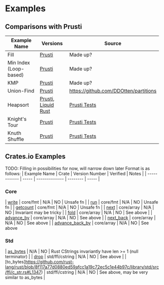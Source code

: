 # Examples

## Comparisons with Prusti
| Example Name | Versions | Source |
| ------------ | -------- | ------ |
| Fill         | [Prusti](https://github.com/liquid-rust/examples/blob/main/prusti/ex1_fill/ex1_fill.rs) | Made up? |
| Min Index (Loop-based) | [Prusti](https://github.com/liquid-rust/examples/blob/main/prusti/ex2_min_index_loop/ex2_min_index_loop.rs) | Made up? |
| KMP | [Prusti](https://github.com/liquid-rust/examples/blob/main/prusti/ex4_kmp/ex4_kmp.rs) | Made up? |
| Union-Find | [Prusti](https://github.com/liquid-rust/examples/blob/main/prusti/union_find/partition_vec.rs) | https://github.com/DDOtten/partitions |
| Heapsort | [Prusti](https://github.com/viperproject/prusti-dev/blob/master/prusti-tests/tests/verify/pass/rosetta/Heapsort.rs), [Liquid Rust](https://github.com/liquid-rust/liquid-rust/blob/main/tests/pos/heapsort.rs) | [Prusti Tests](https://github.com/viperproject/prusti-dev/tree/master/prusti-tests/tests/verify/pass/rosetta) |
| Knight's Tour | [Prusti](https://github.com/viperproject/prusti-dev/blob/master/prusti-tests/tests/verify/pass/rosetta/Knights_tour.rs) | [Prusti Tests](https://github.com/viperproject/prusti-dev/tree/master/prusti-tests/tests/verify/pass/rosetta) |
| Knuth Shuffle | [Prusti](https://github.com/viperproject/prusti-dev/blob/master/prusti-tests/tests/verify/pass/rosetta/Knuth_shuffle.rs) | [Prusti Tests](https://github.com/viperproject/prusti-dev/tree/master/prusti-tests/tests/verify/pass/rosetta) |

## Crates.io Examples
TODO: Filling in possibilities for now, will narrow down later
Format is as follows:
| Example Name | Crate | Version Number | Verified | Notes |
| ------------ | ----- | -------------- | -------- | ----- |
### Core
| [write](https://github.com/rust-lang/rust/blob/181e91567c9f347e055b33b1d7e9894f769aafe3/library/core/src/fmt/mod.rs#L1154) | core/fmt | N/A | NO | Unsafe fn |
| [run](https://github.com/rust-lang/rust/blob/181e91567c9f347e055b33b1d7e9894f769aafe3/library/core/src/fmt/mod.rs#L1198) | core/fmt | N/A | NO | Unsafe fn |
| [getcount](https://github.com/rust-lang/rust/blob/181e91567c9f347e055b33b1d7e9894f769aafe3/library/core/src/fmt/mod.rs#L1219) | core/fmt | N/A | NO | Unsafe fn |
| [next](https://github.com/rust-lang/rust/blob/ce0f7baf5651606c706b7014b5abdaa930cf2600/library/core/src/array/iter.rs#L241) | core/array | N/A | NO | Invariant may be tricky |
| [fold](https://github.com/rust-lang/rust/blob/ce0f7baf5651606c706b7014b5abdaa930cf2600/library/core/src/array/iter.rs#L264) | core/array | N/A | NO | See above |
| [advance_by](https://github.com/rust-lang/rust/blob/ce0f7baf5651606c706b7014b5abdaa930cf2600/library/core/src/array/iter.rs#L285) | core/array | N/A | NO | See above |
| [next_back](https://github.com/rust-lang/rust/blob/ce0f7baf5651606c706b7014b5abdaa930cf2600/library/core/src/array/iter.rs#L309) | core/array | N/A | NO | See above |
| [advance_back_by](https://github.com/rust-lang/rust/blob/ce0f7baf5651606c706b7014b5abdaa930cf2600/library/core/src/array/iter.rs#L326) | core/array | N/A | NO | See above

### Std
| [as_bytes](https://github.com/rust-lang/rust/blob/8f117a77d0880ed59afcc1a19c72ec5c1e44b97c/library/std/src/ffi/c_str.rs#L623) | N/A | NO | Rust CStrings invariantly have len >= 1 (null terminator) |
| [drop](https://github.com/rust-lang/rust/blob/8f117a77d0880ed59afcc1a19c72ec5c1e44b97c/library/std/src/ffi/c_str.rs#L778) | std/ffi/cstring | N/A | NO | See above |
| [to_bytes]https://github.com/rust-lang/rust/blob/8f117a77d0880ed59afcc1a19c72ec5c1e44b97c/library/std/src/ffi/c_str.rs#L1347) | std/ffi/cstring | N/A | NO | See above, may be very similar to as_bytes |

